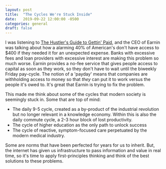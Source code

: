 ```yaml
---
layout: post
title:  "The Cycles We're Stuck Inside"
date:   2019-09-22 12:00:00 -0500
categories: general
draft: false
---
```


I was listening to [The Hustler's Guide to Gettin' Paid](https://a16z.com/2019/09/05/hustlers-guide-getting-paid-early-ontime-hustlin-tech/), and the CEO of Earnin was talking about how a alarming 40% of American's don't have access to $400 if they needed it for an unexpected expense. Banks with excessive fees and loan providers with excessive interest are making this problem so much worse. Earnin provides a no-fee service that gives people access to capital as soon as they work, so they don't have to wait until the biweekly Friday pay-cycle. The notion of a 'payday' means that companies are withholding access to money so that _they_ can put it to work versus the people it's owed to. It's great that Earnin is trying to fix the problem.

This made me think about some of the cycles that modern society is seemingly stuck in. Some that are top of mind:

* The daily 9-5 cycle, created as a by-product of the industrial revolution but no longer relevant in a knowledge economy. Within this is also the daily commute cycle, a 2-3 hour block of lost productivity.
* The cycle of higher education as the only path to unlock success
* The cycle of reactive, symptom-focused care perpetuated by the modern medical industry.  

Some are norms that have been perfected for years for us to inherit. But, the internet has given us infrastructure to pass information and value in real time, so it's time to apply first-principles thinking and think of the best solutions to these problems.